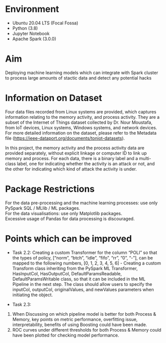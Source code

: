 # Environment
* Ubuntu 20.04 LTS (Focal Fossa) 
* Python (3.8) 
* Jupyter Notebook 
* Apache Spark (3.0.0) 

# Aim
Deploying machine learning models which can integrate with Spark cluster to process large amounts of stactic data and detect any potential hacks

# Information on Dataset
Four data files recorded from Linux systems are provided, which captures information relating to the memory activity, and process activity. They are a subset of the Internet of
Things dataset collected by Dr. Nour Moustafa, from IoT devices, Linux systems, Windows systems, and network devices. For more detailed information on the dataset, please refer to the Metadata file (https://ieee-dataport.org/documents/toniot-datasets).

In this project, the memory activity and the process activity data are provided separately, without explicit linkage or computer ID to link up memory and process. For each
data, there is a binary label and a multi-class label, one for indicating whether the activity is an attack or not, and the other for indicating which kind of attack the activity is under.

# Package Restrictions
For the data pre-processing and the machine learning processes: use only PySpark SQL / MLlib / ML packages.  <br>
For the data visualisations: use only Matplotlib packages. <br>
Excessive usage of Pandas for data processing is discouraged.

# Points which can be improved
* Task 2.2: Creating a custom Transformer for the column “POLI” so that the types of policy, [“norm”, “btch”, “idle”, “fifo”, “rr”, “0”, “-”], can be mapped to the following numbers, [0, 1, 2, 3, 4, 5, 6] - Creating a custom Transform class inheriting from the PySpark ML Transformer, HasInputCol, HasOutputCol, DefaultParamsReadable, DefaultParamsWritable class, so that it can be included in the ML Pipeline in the next step. The class should allow users to specify the inputCol, outputCol, originalValues, and newValues parameters when initiating the object.

* Task 2.3: 
1) When Discussing on which pipeline model is better for both Process & Memory, key points on metric performance, overfitting issue, interpretability, benefits of using Boosting could have been made.
2) ROC curves under different thresholds for both Process & Memory could have been plotted for checking model performance.
